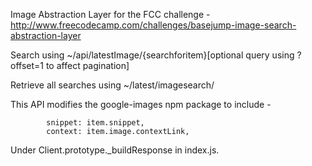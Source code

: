 Image Abstraction Layer for the FCC challenge - http://www.freecodecamp.com/challenges/basejump-image-search-abstraction-layer

Search using ~/api/latestImage/{searchforitem}[optional query using ?offset=1 to affect pagination]

Retrieve all searches using ~/latest/imagesearch/

This API modifies the google-images npm package to include -

			snippet: item.snippet,
			context: item.image.contextLink,
			
Under Client.prototype._buildResponse in index.js.